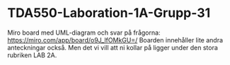 # TDA550-Laboration-1A-Grupp-31

Miro board med UML-diagram och svar på frågorna: https://miro.com/app/board/o9J_lfOMkGU=/
Boarden innehåller lite andra anteckningar också. Men det vi vill att ni kollar på ligger under den stora rubriken LAB 2A.
